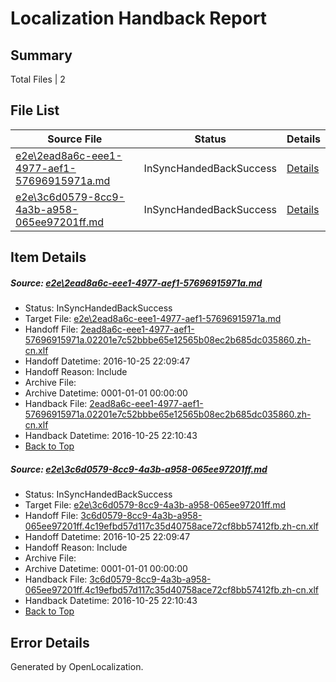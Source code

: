 # <a name='report-top'></a> Localization Handback Report

## Summary
 Total Files | 2

## File List
 Source File | Status | Details 
 ----------- | ------ | ------- 
 [e2e\2ead8a6c-eee1-4977-aef1-57696915971a.md](https://github.com/OpenLocalizationTestOrg/ol-test0/blob/c59939151f15a74cb535c4ad9f8c445c4a67386a/e2e/2ead8a6c-eee1-4977-aef1-57696915971a.md) | InSyncHandedBackSuccess | [Details](#0813c75f8d8c1041bdb81cf00fa45c3c5a2e69525)
 [e2e\3c6d0579-8cc9-4a3b-a958-065ee97201ff.md](https://github.com/OpenLocalizationTestOrg/ol-test0/blob/c59939151f15a74cb535c4ad9f8c445c4a67386a/e2e/3c6d0579-8cc9-4a3b-a958-065ee97201ff.md) | InSyncHandedBackSuccess | [Details](#7b6547a3a468fa494341c320e65d821cea04db146)

## Item Details
##### <a name='0813c75f8d8c1041bdb81cf00fa45c3c5a2e69525'></a> Source: [e2e\2ead8a6c-eee1-4977-aef1-57696915971a.md](https://github.com/OpenLocalizationTestOrg/ol-test0/blob/c59939151f15a74cb535c4ad9f8c445c4a67386a/e2e/2ead8a6c-eee1-4977-aef1-57696915971a.md)
* Status: InSyncHandedBackSuccess
* Target File: [e2e\2ead8a6c-eee1-4977-aef1-57696915971a.md](https://github.com/OpenLocalizationTestOrg/ol-test0-zhcn/blob/c666edc90c582a5fe0fe171f4b3fcd621d72ddfc/e2e/2ead8a6c-eee1-4977-aef1-57696915971a.md)
* Handoff File: [2ead8a6c-eee1-4977-aef1-57696915971a.02201e7c52bbbe65e12565b08ec2b685dc035860.zh-cn.xlf](https://github.com/OpenLocalizationTestOrg/ol-test0-handoff/blob/3eb270cb4f398911bd64fb9811cf4fde5ba5082f/ol-handoff/OpenLocalizationTestOrg/ol-test0-zhcn/shujia/2ead8a6c-eee1-4977-aef1-57696915971a.02201e7c52bbbe65e12565b08ec2b685dc035860.zh-cn.xlf)
* Handoff Datetime: 2016-10-25 22:09:47
* Handoff Reason: Include
* Archive File: 
* Archive Datetime: 0001-01-01 00:00:00
* Handback File: [2ead8a6c-eee1-4977-aef1-57696915971a.02201e7c52bbbe65e12565b08ec2b685dc035860.zh-cn.xlf](https://github.com/OpenLocalizationTestOrg/ol-test0-handback/blob/15c4e85944591bee85f941d7d4635117b20f3df9/ol-handback/OpenLocalizationTestOrg/ol-test0-zhcn/shujia/2ead8a6c-eee1-4977-aef1-57696915971a.02201e7c52bbbe65e12565b08ec2b685dc035860.zh-cn.xlf)
* Handback Datetime: 2016-10-25 22:10:43
* [Back to Top](#report-top)

##### <a name='7b6547a3a468fa494341c320e65d821cea04db146'></a> Source: [e2e\3c6d0579-8cc9-4a3b-a958-065ee97201ff.md](https://github.com/OpenLocalizationTestOrg/ol-test0/blob/c59939151f15a74cb535c4ad9f8c445c4a67386a/e2e/3c6d0579-8cc9-4a3b-a958-065ee97201ff.md)
* Status: InSyncHandedBackSuccess
* Target File: [e2e\3c6d0579-8cc9-4a3b-a958-065ee97201ff.md](https://github.com/OpenLocalizationTestOrg/ol-test0-zhcn/blob/c666edc90c582a5fe0fe171f4b3fcd621d72ddfc/e2e/3c6d0579-8cc9-4a3b-a958-065ee97201ff.md)
* Handoff File: [3c6d0579-8cc9-4a3b-a958-065ee97201ff.4c19efbd57d117c35d40758ace72cf8bb57412fb.zh-cn.xlf](https://github.com/OpenLocalizationTestOrg/ol-test0-handoff/blob/3eb270cb4f398911bd64fb9811cf4fde5ba5082f/ol-handoff/OpenLocalizationTestOrg/ol-test0-zhcn/shujia/3c6d0579-8cc9-4a3b-a958-065ee97201ff.4c19efbd57d117c35d40758ace72cf8bb57412fb.zh-cn.xlf)
* Handoff Datetime: 2016-10-25 22:09:47
* Handoff Reason: Include
* Archive File: 
* Archive Datetime: 0001-01-01 00:00:00
* Handback File: [3c6d0579-8cc9-4a3b-a958-065ee97201ff.4c19efbd57d117c35d40758ace72cf8bb57412fb.zh-cn.xlf](https://github.com/OpenLocalizationTestOrg/ol-test0-handback/blob/15c4e85944591bee85f941d7d4635117b20f3df9/ol-handback/OpenLocalizationTestOrg/ol-test0-zhcn/shujia/3c6d0579-8cc9-4a3b-a958-065ee97201ff.4c19efbd57d117c35d40758ace72cf8bb57412fb.zh-cn.xlf)
* Handback Datetime: 2016-10-25 22:10:43
* [Back to Top](#report-top)


## Error Details

Generated by OpenLocalization.
